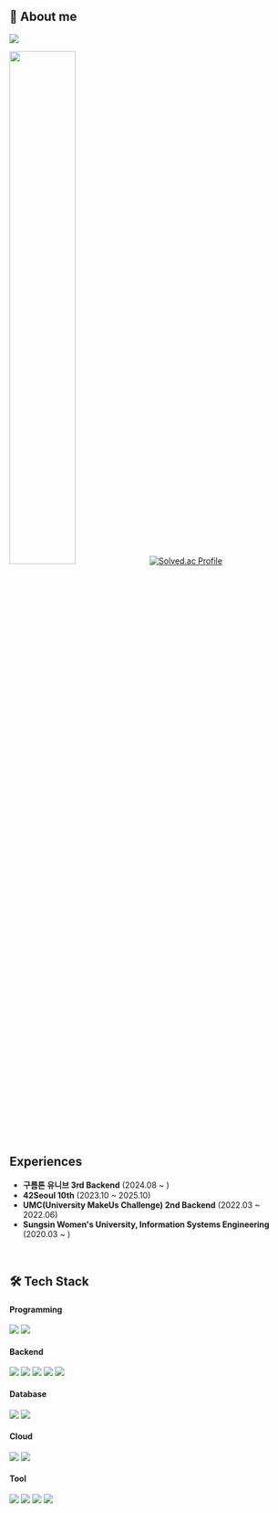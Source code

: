 ## 🧐 About me
<a href="https://profile.intra.42.fr/users/seojkim"><img src="https://img.shields.io/badge/42-000000?style=for-the-badge&logo=42&logoColor=white"/>

<img src="https://github-readme-stats.vercel.app/api?username=KSJ0128&theme=apprentice&show_icons=true" width="48%"/></a>
[![Solved.ac Profile](http://mazassumnida.wtf/api/generate_badge?boj=ksj01128)](https://solved.ac/ksj01128)

<!--
![KSJ0128's Stat](https://github-profile-summary-cards.vercel.app/api/cards/profile-details?username=KSJ0128&theme=apprentice)
<img src="https://github-readme-stats.vercel.app/api/top-langs/?username=KSJ0128&layout=compact&theme=apprentice"/>
![ksj01128 profile](http://mazandi.herokuapp.com/api?handle=ksj01128&theme=dark)
-->


</br>

## Experiences
- **구름톤 유니브 3rd Backend** (2024.08 ~ )
- **42Seoul 10th** (2023.10 ~ 2025.10)
- **UMC(University MakeUs Challenge) 2nd Backend** (2022.03 ~ 2022.06)
- **Sungsin Women's University, Information Systems Engineering** (2020.03 ~ )
  
</br>

## 🛠️ Tech Stack
#### Programming
<img src="https://img.shields.io/badge/C-A8B9CC?style=for-the-badge&logo=c&logoColor=white"/></a>
<img src="https://img.shields.io/badge/C++-00599C?style=for-the-badge&logo=cplusplus&logoColor=white"/></a>

#### Backend
<img src="https://img.shields.io/badge/springboot-6DB33F?style=for-the-badge&logo=springboot&logoColor=white"/></a>
<img src="https://img.shields.io/badge/springsecurity-6DB33F?style=for-the-badge&logo=springsecurity&logoColor=white"/></a>
<img src="https://img.shields.io/badge/Java-007396?style=for-the-badge&logo=OpenJDK&logoColor=white"/></a>
<img src="https://img.shields.io/badge/Node.js-339933?style=for-the-badge&logo=Node.js&logoColor=white">
<img src="https://img.shields.io/badge/JavaScript-F7DF1E?style=for-the-badge&logo=javascript&logoColor=white"/></a>

#### Database
<img src="https://img.shields.io/badge/MySQL-4479A1?style=for-the-badge&logo=MySQL&logoColor=white"></a>
<img src="https://img.shields.io/badge/Redis-DC382D?style=for-the-badge&logo=Redis&logoColor=white">

#### Cloud
<img src="https://img.shields.io/badge/Amazon_Aws-232F3E?style=for-the-badge&logo=amazon%20web%20services&logoColor=white"></a>
<img src="https://img.shields.io/badge/google%20cloud-4285F4?style=for-the-badge&logo=google%20cloud&logoColor=white">

#### Tool
<img src="https://img.shields.io/badge/Git-F05032?style=for-the-badge&logo=git&logoColor=white"></a>
<img src="https://img.shields.io/badge/Notion-000000?style=for-the-badge&logo=Notion&logoColor=white"></a>
<img src="https://img.shields.io/badge/Jira-0052CC?style=for-the-badge&logo=Jira&logoColor=white"></a>
<img src="https://img.shields.io/badge/Postman-FF6C37?style=for-the-badge&logo=Postman&logoColor=white"></a>
